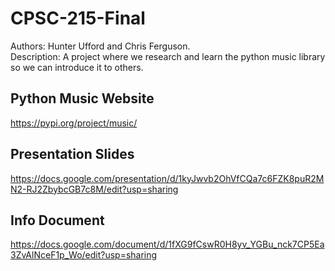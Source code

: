# CPSC-215-Final
Authors: Hunter Ufford and Chris Ferguson.<br>
Description: A project where we research and learn the python music library so we can introduce it to others.

## Python Music Website
https://pypi.org/project/music/

## Presentation Slides
https://docs.google.com/presentation/d/1kyJwvb2OhVfCQa7c6FZK8puR2MN2-RJ2ZbybcGB7c8M/edit?usp=sharing

## Info Document
https://docs.google.com/document/d/1fXG9fCswR0H8yv_YGBu_nck7CP5Ea3ZvAlNceF1p_Wo/edit?usp=sharing
